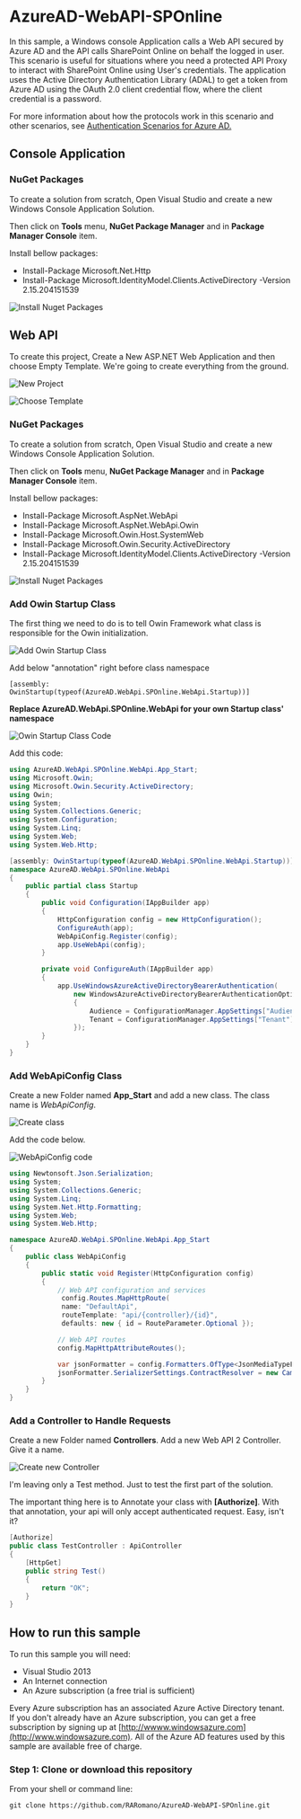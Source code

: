 # AzureAD-WebAPI-SPOnline

In this sample, a Windows console Application calls a Web API secured by Azure AD and the API calls SharePoint Online on behalf the logged in user. This scenario is useful for situations where you need a protected API Proxy to interact with SharePoint Online using User's credentials.
The application uses the Active Directory Authentication Library (ADAL) to get a token from Azure AD using the OAuth 2.0 client credential flow, where the client credential is a password.

For more information about how the protocols work in this scenario and other scenarios, see [Authentication Scenarios for Azure AD.](http://go.microsoft.com/fwlink/?LinkId=394414)

## Console Application

### NuGet Packages
To create a solution from scratch, Open Visual Studio and create a new Windows Console Application Solution.

Then click on **Tools** menu, **NuGet Package Manager** and in **Package Manager Console** item.

Install bellow packages:

- Install-Package Microsoft.Net.Http
- Install-Package Microsoft.IdentityModel.Clients.ActiveDirectory -Version 2.15.204151539

![Install Nuget Packages](https://cloud.githubusercontent.com/assets/12012898/7217636/cb27b382-e60f-11e4-90ad-b3c6338d3b1d.png)



## Web API

To create this project, Create a New ASP.NET Web Application and then choose Empty Template. We're going to create everything from the ground.

![New Project](https://cloud.githubusercontent.com/assets/12012898/7217678/a7caa63a-e612-11e4-9729-8d3b7c4e9f32.png)

![Choose Template](https://cloud.githubusercontent.com/assets/12012898/7217677/a7c60b16-e612-11e4-8603-b5cfaf261fea.png)

### NuGet Packages
To create a solution from scratch, Open Visual Studio and create a new Windows Console Application Solution.

Then click on **Tools** menu, **NuGet Package Manager** and in **Package Manager Console** item.

Install bellow packages:

- Install-Package Microsoft.AspNet.WebApi
- Install-Package Microsoft.AspNet.WebApi.Owin
- Install-Package Microsoft.Owin.Host.SystemWeb
- Install-Package Microsoft.Owin.Security.ActiveDirectory
- Install-Package Microsoft.IdentityModel.Clients.ActiveDirectory -Version 2.15.204151539

![Install Nuget Packages](https://cloud.githubusercontent.com/assets/12012898/7217682/1323c2c2-e613-11e4-9b83-fec0f80fdad9.png)

### Add Owin Startup Class

The first thing we need to do is to tell Owin Framework what class is responsible for the Owin initialization.

![Add Owin Startup Class](https://cloud.githubusercontent.com/assets/12012898/7217698/4cc88178-e615-11e4-8166-1960558e911f.png)

Add below "annotation" right before class namespace

`[assembly: OwinStartup(typeof(AzureAD.WebApi.SPOnline.WebApi.Startup))]`

**Replace AzureAD.WebApi.SPOnline.WebApi for your own Startup class' namespace**

![Owin Startup Class Code](https://cloud.githubusercontent.com/assets/12012898/7217702/9b16731c-e615-11e4-9b6a-ad4138c0df6f.png)

Add this code:

```C#
using AzureAD.WebApi.SPOnline.WebApi.App_Start;
using Microsoft.Owin;
using Microsoft.Owin.Security.ActiveDirectory;
using Owin;
using System;
using System.Collections.Generic;
using System.Configuration;
using System.Linq;
using System.Web;
using System.Web.Http;

[assembly: OwinStartup(typeof(AzureAD.WebApi.SPOnline.WebApi.Startup))]
namespace AzureAD.WebApi.SPOnline.WebApi
{
    public partial class Startup
    {
        public void Configuration(IAppBuilder app)
        {
            HttpConfiguration config = new HttpConfiguration();
            ConfigureAuth(app);
            WebApiConfig.Register(config);
            app.UseWebApi(config);
        }

        private void ConfigureAuth(IAppBuilder app)
        {
            app.UseWindowsAzureActiveDirectoryBearerAuthentication(
                new WindowsAzureActiveDirectoryBearerAuthenticationOptions
                {
                    Audience = ConfigurationManager.AppSettings["Audience"],
                    Tenant = ConfigurationManager.AppSettings["Tenant"]
                });
        }
    }
}
```

### Add WebApiConfig Class

Create a new Folder named **App_Start** and add a new class. The class name is *WebApiConfig*.

![Create class](https://cloud.githubusercontent.com/assets/12012898/7217709/d0106c20-e616-11e4-8e57-edac8dbee455.png)

Add the code below.

![WebApiConfig code](https://cloud.githubusercontent.com/assets/12012898/7217726/45eefda8-e617-11e4-9a3d-65a56a830aae.png)

```C#
using Newtonsoft.Json.Serialization;
using System;
using System.Collections.Generic;
using System.Linq;
using System.Net.Http.Formatting;
using System.Web;
using System.Web.Http;

namespace AzureAD.WebApi.SPOnline.WebApi.App_Start
{
    public class WebApiConfig
    {
        public static void Register(HttpConfiguration config)
        {
            // Web API configuration and services
			 config.Routes.MapHttpRoute(
             name: "DefaultApi",
             routeTemplate: "api/{controller}/{id}",
             defaults: new { id = RouteParameter.Optional });

            // Web API routes
            config.MapHttpAttributeRoutes();

            var jsonFormatter = config.Formatters.OfType<JsonMediaTypeFormatter>().First();
            jsonFormatter.SerializerSettings.ContractResolver = new CamelCasePropertyNamesContractResolver();
        }
    }
}
```

### Add a Controller to Handle Requests

Create a new Folder named **Controllers**. Add a new Web API 2 Controller. Give it a name.

![Create new Controller](https://cloud.githubusercontent.com/assets/12012898/7217729/f66bd598-e617-11e4-91ae-e79bc3e6b475.png)

I'm leaving only a Test method. Just to test the first part of the solution. 

The important thing here is to Annotate your class with **[Authorize]**. With that annotation, your api will only accept authenticated request. Easy, isn't it?

```C#
[Authorize]
public class TestController : ApiController
{
    [HttpGet]
    public string Test()
    {
        return "OK";
    }
}
```

## How to run this sample

To run this sample you will need:
- Visual Studio 2013
- An Internet connection
- An Azure subscription (a free trial is sufficient)

Every Azure subscription has an associated Azure Active Directory tenant.  If you don't already have an Azure subscription, you can get a free subscription by signing up at [http://wwww.windowsazure.com](http://www.windowsazure.com).  All of the Azure AD features used by this sample are available free of charge.

### Step 1:  Clone or download this repository

From your shell or command line:

`git clone https://github.com/RARomano/AzureAD-WebAPI-SPOnline.git`